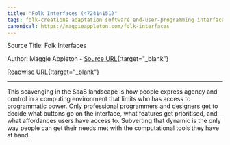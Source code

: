 ```yaml
---
title: "Folk Interfaces (472414151)"
tags: folk-creations adaptation software end-user-programming interfaces articles-24164156
canonical: https://maggieappleton.com/folk-interfaces
---
```


Source Title: Folk Interfaces

Author: Maggie Appleton - [Source URL](https://maggieappleton.com/folk-interfaces){:target="_blank"}

[Readwise URL](https://readwise.io/open/472414151){:target="_blank"}

---

This scavenging in the SaaS landscape is how people express agency and control in a computing environment that limits who has access to programmatic power. Only professional programmers and designers get to decide what buttons go on the interface, what features get prioritised, and what affordances users have access to. Subverting that dynamic is the only way people can get their needs met with the computational tools they have at hand.
